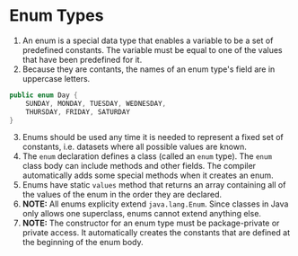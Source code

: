 # Enum Types
1. An enum is a special data type that enables a variable to be a set of predefined constants. The variable must be equal to one of the values that have been predefined for it. 
2. Because they are contants, the names of an enum type's field are in uppercase letters.
```java
public enum Day {
    SUNDAY, MONDAY, TUESDAY, WEDNESDAY,
    THURSDAY, FRIDAY, SATURDAY 
}
```
3. Enums should be used any time it is needed to represent a fixed set of constants, i.e. datasets where all possible values are known.
4. The `enum` declaration defines a class (called an `enum` type). The `enum` class body can include methods and other fields. The compiler automatically adds some special methods when it creates an enum. 
5. Enums have static `values` method that returns an array containing all of the values of the enum in the order they are declared. 
6. **NOTE:** All enums explicity extend `java.lang.Enum`. Since classes in Java only allows one superclass, enums cannot extend anything else. 
7. **NOTE:** The constructor for an enum type must be package-private or private access. It automatically creates the constants that are defined at the beginning of the enum body.
